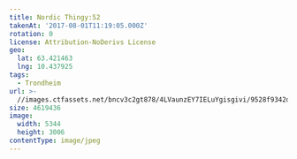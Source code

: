 ```yaml
---
title: Nordic Thingy:52
takenAt: '2017-08-01T11:19:05.000Z'
rotation: 0
license: Attribution-NoDerivs License
geo:
  lat: 63.421463
  lng: 10.437925
tags:
  - Trondheim
url: >-
  //images.ctfassets.net/bncv3c2gt878/4LVaunzEY7IELuYgisgivi/9528f9342d6926b485ce12ee909b54da/nordic-thingy52_36271046811_o
size: 4619436
image:
  width: 5344
  height: 3006
contentType: image/jpeg
---
```



